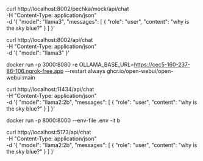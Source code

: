 

curl http://localhost:8002/pechka/mock/api/chat \
-H "Content-Type: application/json" \
-d '{
  "model": "llama3",
  "messages": [
    {
      "role": "user",
      "content": "why is the sky blue?"
    }
  ]
}'

curl http://localhost:8002/api/chat \
-H "Content-Type: application/json" \
-d '{
  "model": "llama3"
}'



docker run -p 3000:8080 -e OLLAMA_BASE_URL=https://cec5-160-237-86-106.ngrok-free.app --restart always ghcr.io/open-webui/open-webui:main

curl http://localhost:11434/api/chat \
-H "Content-Type: application/json" \
-d '{
  "model": "llama2:2b",
  "messages": [
    {
      "role": "user",
      "content": "why is the sky blue?"
    }
  ]
}'

docker run -p 8000:8000 --env-file .env -it b



curl http://localhost:5173/api/chat \
-H "Content-Type: application/json" \
-d '{
  "model": "llama2:2b",
  "messages": [
    {
      "role": "user",
      "content": "why is the sky blue?"
    }
  ]
}'